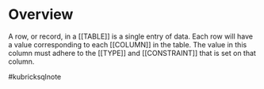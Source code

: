 # Overview
A row, or record, in a [[TABLE]] is a single entry of data. Each row will have a value corresponding to each [[COLUMN]] in the table. The value in this column must adhere to the [[TYPE]] and [[CONSTRAINT]] that is set on that column.




#kubricksqlnote

